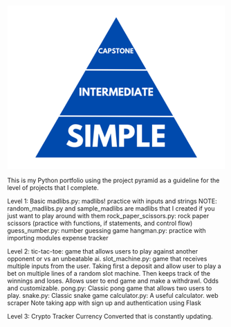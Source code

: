 ![project pyramid](three-levels-pyramid.png)

This is my Python portfolio using the project pyramid as a guideline for the level of projects that I complete. 

Level 1: Basic
madlibs.py: madlibs! practice with inputs and strings
NOTE: random_madlibs.py and sample_madlibs are madlibs that I created if you just want to play around with them
rock_paper_scissors.py: rock paper scissors (practice with functions, if statements, and control flow)
guess_number.py: number guessing game
hangman.py: practice with importing modules
expense tracker

Level 2: 
tic-tac-toe: game that allows users to play against another opponent or vs an unbeatable ai. 
slot_machine.py: game that receives multiple inputs from the user. Taking first a deposit and allow user to play a bet on multiple lines of a random slot machine. Then keeps track of the winnings and loses. Allows user to end game and make a withdrawl. Odds and customizable. 
pong.py: Classic pong game that allows two users to play. 
snake.py: Classic snake game
calculator.py: A useful calculator. 
web scraper
Note taking app with sign up and authentication using Flask


Level 3:
Crypto Tracker
Currency Converted that is constantly updating. 